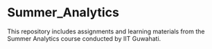 # Summer_Analytics
This repository includes assignments and learning materials from the Summer Analytics course conducted by IIT Guwahati.
